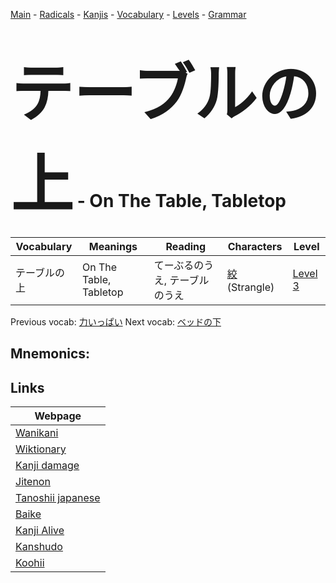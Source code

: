 <style> bigfont {font-size: 100px}</style>
[Main](../README.md) -
[Radicals](../radicals.md) -
[Kanjis](../kanjis.md) -
[Vocabulary](../vocabulary.md) -
[Levels](../levels.md) -
[Grammar](../grammar.md)
# <bigfont> テーブルの上</bigfont> - On The Table, Tabletop 

| Vocabulary | Meanings | Reading | Characters | Level |
| --- | --- | --- | --- | --- |
| テーブルの上 | On The Table, Tabletop | てーぶるのうえ, テーブルのうえ |  [絞](../kanjis/絞.md) (Strangle) | [Level 3](../levels/wk_level3.md) |

Previous vocab: [力いっぱい](力いっぱい.md) Next vocab: [ベッドの下](ベッドの下.md) 

## Mnemonics:



## Links 

| Webpage |
| --- |
| [Wanikani          ](https://www.wanikani.com/kanji/テーブルの上) |
| [Wiktionary        ](https://en.wiktionary.org/wiki/テーブルの上) |
| [Kanji damage      ](http://www.kanjidamage.com/kanji/search?utf8=✓&q=テーブルの上) |
| [Jitenon           ](https://jitenon.com/kanji/テーブルの上) |
| [Tanoshii japanese ](https://www.tanoshiijapanese.com/dictionary/kanji.cfm?k=テーブルの上) |
| [Baike             ](https://baike.baidu.com/item/テーブルの上) |
| [Kanji Alive       ](https://app.kanjialive.com/テーブルの上) |
| [Kanshudo          ](https://www.kanshudo.com/searchmn?q=テーブルの上) |
| [Koohii            ](https://kanji.koohii.com/study/kanji/テーブルの上) |
